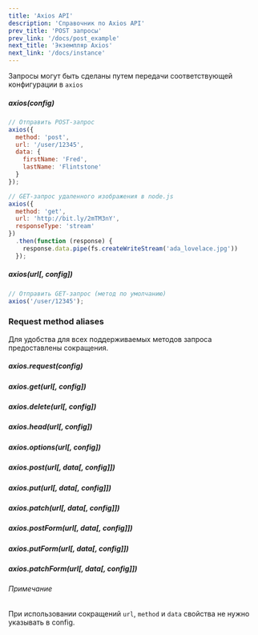 ```yaml
---
title: 'Axios API'
description: 'Справочник по Axios API'
prev_title: 'POST запросы'
prev_link: '/docs/post_example'
next_title: 'Экземпляр Axios'
next_link: '/docs/instance'
---
```


Запросы могут быть сделаны путем передачи соответствующей конфигурации в `axios`

##### axios(config)

```js
// Отправить POST-запрос
axios({
  method: 'post',
  url: '/user/12345',
  data: {
    firstName: 'Fred',
    lastName: 'Flintstone'
  }
});
```

```js
// GET-запрос удаленного изображения в node.js
axios({
  method: 'get',
  url: 'http://bit.ly/2mTM3nY',
  responseType: 'stream'
})
  .then(function (response) {
    response.data.pipe(fs.createWriteStream('ada_lovelace.jpg'))
  });
```

##### axios(url[, config])

```js
// Отправить GET-запрос (метод по умолчанию)
axios('/user/12345');
```

### Request method aliases

Для удобства для всех поддерживаемых методов запроса предоставлены сокращения.

##### axios.request(config)
##### axios.get(url[, config])
##### axios.delete(url[, config])
##### axios.head(url[, config])
##### axios.options(url[, config])
##### axios.post(url[, data[, config]])
##### axios.put(url[, data[, config]])
##### axios.patch(url[, data[, config]])
##### axios.postForm(url[, data[, config]])
##### axios.putForm(url[, data[, config]])
##### axios.patchForm(url[, data[, config]])

###### Примечание
При использовании сокращений `url`, `method` и `data` свойства не нужно указывать в config.
